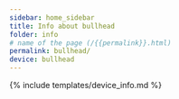 ```yaml
---
sidebar: home_sidebar
title: Info about bullhead
folder: info
# name of the page (/{{permalink}}.html)
permalink: bullhead/
device: bullhead
---
```

{% include templates/device_info.md %}
